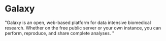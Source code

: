 # Galaxy

"Galaxy is an open, web-based platform for data intensive biomedical research. Whether on the free public server or your own instance, you can perform, reproduce, and share complete analyses. "
